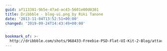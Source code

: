 ```yaml
---
guid: af113381-9b5e-47ad-ac43-5601e00d0301
title: Dribbble - blog-ui.png by Riki Tanone
date: '2013-11-04T13:52:51+00:00'
changed: '2019-09-24T14:43:49+00:00'


bookmark_of: >-
  http://dribbble.com/shots/968433-Freebie-PSD-Flat-UI-Kit-2-Blog/attachments/111312
---
```




